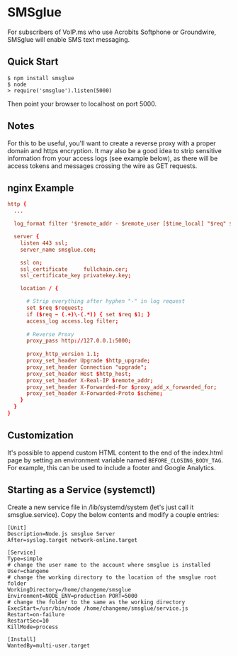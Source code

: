 # SMSglue

For subscribers of VoIP.ms who use Acrobits Softphone or Groundwire, SMSglue will enable SMS text messaging.

## Quick Start

```
$ npm install smsglue
$ node
> require('smsglue').listen(5000)
```

Then point your browser to localhost on port 5000.

## Notes

For this to be useful, you'll want to create a reverse proxy with a 
proper domain and https encryption. It may also be a good idea to
strip sensitive information from your access logs (see example below),
as there will be access tokens and messages crossing the wire as GET
requests. 

## nginx Example

```conf
http {
  ...

  log_format filter '$remote_addr - $remote_user [$time_local] "$req" $status $body_bytes_sent "$http_referer" "$http_user_agent"';

  server {
    listen 443 ssl;
    server_name smsglue.com;

    ssl on;
    ssl_certificate     fullchain.cer;
    ssl_certificate_key privatekey.key;

    location / {

      # Strip everything after hyphen "-" in log request
      set $req $request;
      if ($req ~ (.+)\-(.*)) { set $req $1; }
      access_log access.log filter;
      
      # Reverse Proxy
      proxy_pass http://127.0.0.1:5000;
      
      proxy_http_version 1.1;
      proxy_set_header Upgrade $http_upgrade;
      proxy_set_header Connection "upgrade";
      proxy_set_header Host $http_host;
      proxy_set_header X-Real-IP $remote_addr;
      proxy_set_header X-Forwarded-For $proxy_add_x_forwarded_for;
      proxy_set_header X-Forwarded-Proto $scheme;
    }
  }
}
```

## Customization

It's possible to append custom HTML content to the end of the index.html
page by setting an environment variable named `BEFORE_CLOSING_BODY_TAG`.
For example, this can be used to include a footer and Google Analytics.

## Starting as a Service (systemctl)

Create a new service file in /lib/systemd/system (let's just call it smsglue.service).
Copy the below contents and modify a couple entries:

```
[Unit]
Description=Node.js smsglue Server
After=syslog.target network-online.target

[Service]
Type=simple
# change the user name to the account where smsglue is installed
User=changeme
# change the working directory to the location of the smsglue root folder
WorkingDirectory=/home/changeme/smsglue
Environment=NODE_ENV=production PORT=5000
# change the folder to the same as the working directory
ExecStart=/usr/bin/node /home/changeme/smsglue/service.js
Restart=on-failure
RestartSec=10
KillMode=process

[Install]
WantedBy=multi-user.target
```
